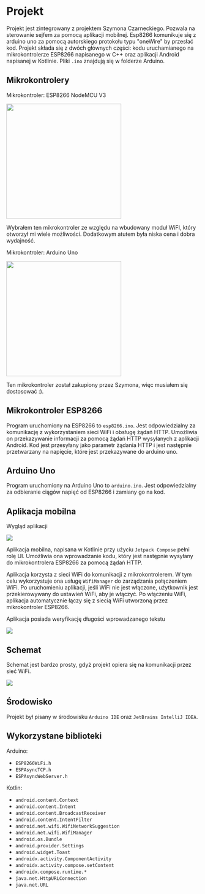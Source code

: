 # Projekt

Projekt jest zintegrowany z projektem Szymona Czarneckiego. Pozwala na sterowanie sejfem za pomocą aplikacji mobilnej. Esp8266 komunikuje się z arduino uno za pomocą autorskiego protokołu typu "oneWire" by przesłać kod. 
Projekt składa się z dwóch głównych części: kodu uruchamianego na mikrokontrolerze ESP8266 napisanego w C++ oraz aplikacji Android napisanej w Kotlinie. Pliki `.ino` znajdują się w folderze Arduino.

## Mikrokontrolery

Mikrokontroler: ESP8266 NodeMCU V3

<img src="https://a.allegroimg.com/s720/11ebb2/96aa321f471b9d865260ebe84031/Modul-WiFi-ESP8266-NodeMcu-V3-IoT.jpg" width="300" height="300">

Wybrałem ten mikrokontroler ze względu na wbudowany moduł WiFI, który otworzył mi wiele możliwości. Dodatkowym atutem była niska cena i dobra wydajność.

Mikrokontroler: Arduino Uno

<img src="https://neorobot.pl/environment/cache/images/500_500_productGfx_5443/Arduino-UNO-Rev3---oryginal.webp" width="300" height="300">

Ten mikrokontroler został zakupiony przez Szymona, więc musiałem się dostosować :).

## Mikrokontroler ESP8266

Program uruchomiony na ESP8266 to `esp8266.ino`. Jest odpowiedzialny za komunikację z wykorzystaniem sieci WiFi i obsługę żądań HTTP. Umożliwia on przekazywanie informacji za pomocą żądań HTTP wysyłanych z aplikacji Android. Kod jest przesyłany jako parametr żądania HTTP i jest następnie przetwarzany na napięcie, które jest przekazywane do arduino uno.

## Arduino Uno

Program uruchomiony na Arduino Uno to `arduino.ino`. Jest odpowiedzialny za odbieranie ciągów napięć od ESP8266 i zamiany go na kod.

## Aplikacja mobilna

Wygląd aplikacji

<img src="https://github.com/PanPeryskop/Sw/blob/main/Images/interface.jpg">

Aplikacja mobilna, napisana w Kotlinie przy użyciu `Jetpack Compose` pełni rolę UI. Umożliwia ona wprowadzanie kodu, który jest następnie wysyłany do mikrokontrolera ESP8266 za pomocą żądań HTTP.

Aplikacja korzysta z sieci WiFi do komunikacji z mikrokontrolerem. W tym celu wykorzystuje ona usługę `WifiManager` do zarządzania połączeniem WiFi. Po uruchomieniu aplikacji, jeśli WiFi nie jest włączone, użytkownik jest przekierowywany do ustawień WiFi, aby je włączyć. Po włączeniu WiFi, aplikacja automatycznie łączy się z siecią WiFi utworzoną przez mikrokontroler ESP8266.

Aplikacja posiada weryfikację długości wprowadzanego tekstu

<img src="https://github.com/PanPeryskop/Sw/blob/main/Images/verif.jpg">

## Schemat

Schemat jest bardzo prosty, gdyż projekt opiera się na komunikacji przez sieć WiFi.

<img src="https://github.com/PanPeryskop/Sw/blob/main/Images/circuit.png">

## Środowisko

Projekt był pisany w środowisku `Arduino IDE` oraz `JetBrains IntelliJ IDEA`.

## Wykorzystane biblioteki

Arduino:
- `ESP8266WiFi.h` 
- `ESPAsyncTCP.h`
- `ESPAsyncWebServer.h`

Kotlin:
- `android.content.Context`
- `android.content.Intent`
- `android.content.BroadcastReceiver`
- `android.content.IntentFilter`
- `android.net.wifi.WifiNetworkSuggestion`
- `android.net.wifi.WifiManager`
- `android.os.Bundle`
- `android.provider.Settings`
- `android.widget.Toast`
- `androidx.activity.ComponentActivity`
- `androidx.activity.compose.setContent`
- `androidx.compose.runtime.*`
- `java.net.HttpURLConnection`
- `java.net.URL`
